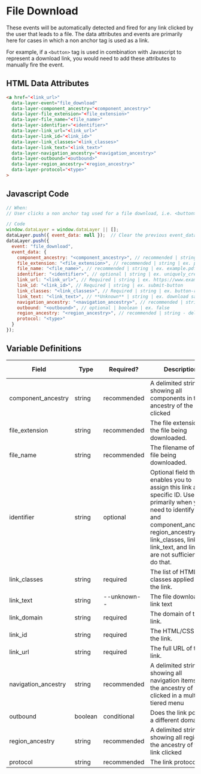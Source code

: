 # File Download

These events will be automatically detected and fired for any link clicked by the user that leads to a file. The data attributes and events are primarily here for cases in which a non anchor tag is used as a link. 

For example, if a `<button>` tag is used in combination with Javascript to represent a download link, you would need to add these attributes to manually fire the event.

## HTML Data Attributes

```html
<a href="<link_url>"
  data-layer-event="file_download"
  data-layer-component_ancestry="<component_ancestry>"
  data-layer-file_extension="<file_extension>"
  data-layer-file_name="<file_name>"
  data-layer-identifier="<identifier>"
  data-layer-link_url="<link_url>"
  data-layer-link_id="<link_id>"
  data-layer-link_classes="<link_classes>"
  data-layer-link_text="<link_text>"
  data-layer-navigation_ancestry="<navigation_ancestry>"
  data-layer-outbound="<outbound>"
  data-layer-region_ancestry="<region_ancestry>"
  data-layer-protocol="<type>"
>
```

## Javascript Code

```js
// When:
// User clicks a non anchor tag used for a file download, i.e. <button>

// Code
window.dataLayer = window.dataLayer || [];
dataLayer.push({ event_data: null });  // Clear the previous event_data object.
dataLayer.push({
  event: "file_download",
  event_data: {
    component_ancestry: "<component_ancestry>", // recommended | string | ex. hero~product carousel
    file_extension: "<file_extension>", // recommended | string | ex. pdf
    file_name: "<file_name>", // recommended | string | ex. example.pdf
    identifier: "<identifier>", // optional | string | ex. uniquely_created_id
    link_url: "<link_url>", // Required | string | ex. https://www.example.com/form
    link_id: "<link_id>", // Required | string | ex. submit-button
    link_classes: "<link_classes>", // Required | string | ex. button-red
    link_text: "<link_text>", // **Unknown** | string | ex. download sample pdf
    navigation_ancestry: "<navigation_ancestry>", // recommended | string - delimited (~) | ex. about~our ceo
    outbound: "<outbound>", // optional | boolean | ex. false
    region_ancestry: "<region_ancestry>", // recommended | string - delimited (~) | ex. header~navigation
    protocol: "<type>"
  }
});
```

## Variable Definitions

|Field|Type|Required?|Description|Example|Pattern|Min Length|Max Length|Minimum|Maximum|Multiple Of|
| --- | --- | --- | --- | --- | --- | --- | --- | --- | --- | --- |
|component_ancestry|string|recommended|A delimited string showing all components in the ancestry of the link clicked|hero~product carousel|
|file_extension|string|recommended|The file extension of the file being downloaded.|pdf|
|file_name|string|recommended|The filename of the file being downloaded.|drug_facts.pdf|
|identifier|string|optional|Optional field that enables you to assign this link a specific ID. Used primarily when you need to identify a link and component_ancestry, region_ancestry, link_classes, link_id, link_text, and link_url are not sufficient to do that.||
|link_classes|string|required|The list of HTML/CSS classes applied to the link.|button-red|
|link_text|string|--unknown--|The file download link text|download sample pdf
|link_domain|string|required|The domain of the link.|example.com|
|link_id|string|required|The HTML/CSS ID of the link.|submit-button|
|link_url|string|required|The full URL of the link.|https://www.example.com/form|
|navigation_ancestry|string|recommended|A delimited string showing all navigation items in the ancestry of link clicked in a multi-tiered menu|about~our leadership~our CEO|
|outbound|boolean|conditional|Does the link point to a different domain?|false|
|region_ancestry|string|recommended|A delimited string showing all regions in the ancestry of the link clicked|header~navigation
|protocol|string|recommended|The link protocol.|http, https, mailto, tel|
